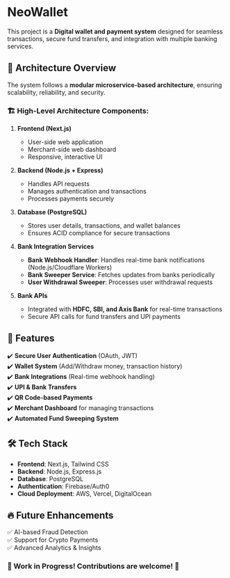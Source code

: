 # NeoWallet
This project is a **Digital wallet and payment system** designed for seamless transactions, secure fund transfers, and integration with multiple banking services.  

## 🌟 Architecture Overview  
The system follows a **modular microservice-based architecture**, ensuring scalability, reliability, and security.  

### 🏗️ High-Level Architecture Components:  
1. **Frontend (Next.js)**  
   - User-side web application  
   - Merchant-side web dashboard  
   - Responsive, interactive UI  
   
2. **Backend (Node.js + Express)**  
   - Handles API requests  
   - Manages authentication and transactions  
   - Processes payments securely  

3. **Database (PostgreSQL)**  
   - Stores user details, transactions, and wallet balances  
   - Ensures ACID compliance for secure transactions  

4. **Bank Integration Services**  
   - **Bank Webhook Handler**: Handles real-time bank notifications (Node.js/Cloudflare Workers)  
   - **Bank Sweeper Service**: Fetches updates from banks periodically  
   - **User Withdrawal Sweeper**: Processes user withdrawal requests  

5. **Bank APIs**  
   - Integrated with **HDFC, SBI, and Axis Bank** for real-time transactions  
   - Secure API calls for fund transfers and UPI payments  

## 🚀 Features  
✔️ **Secure User Authentication** (OAuth, JWT)  
✔️ **Wallet System** (Add/Withdraw money, transaction history)  
✔️ **Bank Integrations** (Real-time webhook handling)  
✔️ **UPI & Bank Transfers**  
✔️ **QR Code-based Payments**  
✔️ **Merchant Dashboard** for managing transactions  
✔️ **Automated Fund Sweeping System**  

## 🛠️ Tech Stack  
- **Frontend**: Next.js, Tailwind CSS  
- **Backend**: Node.js, Express.js  
- **Database**: PostgreSQL  
- **Authentication**: Firebase/Auth0  
- **Cloud Deployment**: AWS, Vercel, DigitalOcean  

## 🔥 Future Enhancements  
✅ AI-based Fraud Detection  
✅ Support for Crypto Payments  
✅ Advanced Analytics & Insights  

### 📌 Work in Progress! Contributions are welcome! 🚀  
